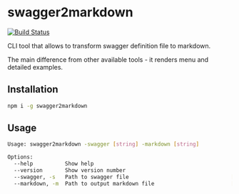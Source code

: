 # swagger2markdown

[![Build Status](https://travis-ci.org/katsanva/swagger2markdown.svg?branch=master)](https://travis-ci.org/katsanva/swagger2markdown)

CLI tool that allows to transform swagger definition file to markdown.

The main difference from other available tools - it renders menu and detailed examples.

## Installation

```sh
npm i -g swagger2markdown
```

## Usage

```sh
Usage: swagger2markdown -swagger [string] -markdown [string]

Options:
  --help          Show help                                            [boolean]
  --version       Show version number                                  [boolean]
  --swagger, -s   Path to swagger file                                [required]
  --markdown, -m  Path to output markdown file                        [required]
```
